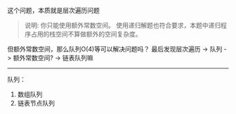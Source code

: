 这个问题，本质就是层次遍历问题

>说明:
你只能使用额外常数空间。
使用递归解题也符合要求，本题中递归程序占用的栈空间不算做额外的空间复杂度。

但额外常数空间，那么队列O(4)等可以解决问题吗？
最后发现层次遍历 -> 队列 -> 额外常数空间? -> 链表队列嘛
***
队列：
1. 数组队列
2. 链表节点队列